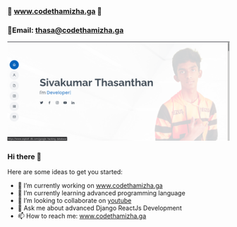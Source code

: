 ### 🔵 www.codethamizha.ga 🚀
### 📧Email: thasa@codethamizha.ga
<img src="images/Screenshot from 2021-01-29 09-32-16.png" />

### Hi there 👋

Here are some ideas to get you started:

- 🔭 I’m currently working on www.codethamizha.ga
- 🌱 I’m currently learning advanced programming language
- 👯 I’m looking to collaborate on <a href="https://www.youtube.com/codethamizhathasatech">youtube</a>
- 💬 Ask me about advanced Django ReactJs Development
- 📫 How to reach me: www.codethamizha.ga
